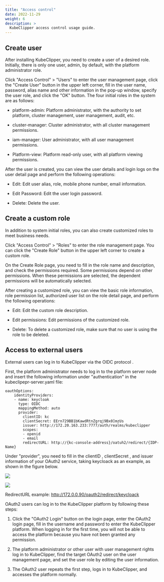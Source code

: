 ```yaml
---
title: "Access control"
date: 2022-11-29
weight: 6
description: >
  KubeClipper access control usage guide.
---
```


## **Create user**

After installing KubeClipper, you need to create a user of a desired role. Initially, there is only one user, admin, by default, with the platform administrator role.

Click \"Access Control\" \> \"Users\" to enter the user management page, click the \"Create User\" button in the upper left corner, fill in the user name, password, alias name and other information in the pop-up window, specify the user role, and click the \"OK\" button. The four initial roles in the system are as follows:

- platform-admin: Platform administrator, with the authority to set platform, cluster management, user management, audit, etc.

- cluster-manager: Cluster administrator, with all cluster management permissions.

- iam-manager: User administrator, with all user management permissions.

- Platform-view: Platform read-only user, with all platform viewing permissions.


After the user is created, you can view the user details and login logs on the user detail page and perform the following operations:

- Edit: Edit user alias, role, mobile phone number, email information.

- Edit Password: Edit the user login password.

- Delete: Delete the user.


## **Create a custom role**

In addition to system initial roles, you can also create customized roles to meet business needs.

Click \"Access Control\" \> \"Roles\" to enter the role management page. You can click the \"Create Role\" button in the upper left corner to create a custom role.

On the Create Role page, you need to fill in the role name and description, and check the permissions required. Some permissions depend on other permissions. When these permissions are selected, the dependent permissions will be automatically selected.

After creating a customized role, you can view the basic role information, role permission list, authorized user list on the role detail page, and perform the following operations:

- Edit: Edit the custom role description.

- Edit permissions: Edit permissions of the customized role.

- Delete: To delete a customized role, make sure that no user is using the role to be deleted.


## **Access to external users**

External users can log in to KubeClipper via the OIDC protocol .

First, the platform administrator needs to log in to the platform server node and insert the following information under "authentication" in the kubeclipepr-server.yaml file:

```Plain
oauthOptions:
    identityProviders:
    - name: keycloak
      type: OIDC
      mappingMethod: auto
      provider:
        clientID: kc
        clientSecret: EErn729BB1bKawdRtnZgrqj9Bx0]mzUs
        issuer: http://172.20.163.233:7777/auth/realms/kubeclipper
        scopes:
        - openid
        - email
        redirectURL: http://{kc-console-address}/oatuh2/redirect/{IDP-Name}
```

Under \"provider\", you need to fill in the clientID , clientSecret , and issuer information of your OAuth2 service, taking keycloack as an example, as shown in the figure below.

![](/images/docs-tutorials/keycloak-clients.png)

![](/images/docs-tutorials/keycloak-secret.png)

RedirectURL example: http://172.0.0.90/oauth2/redirect/keycloack

OAuth2 users can log in to the KubeClipper platform by following these steps:

1. Click the \"OAuth2 Login\" button on the login page, enter the OAuth2 login page, fill in the username and password to enter the KubeClipper platform. When logging in for the first time, you will not be able to access the platform because you have not been granted any permission.

2. The platform administrator or other user with user management rights log in to KubeClipper, find the target OAuth2 user on the user management page, and set the user role by editing the user information.

3. The OAuth2 user repeats the first step, logs in to KubeClipper, and accesses the platform normally.